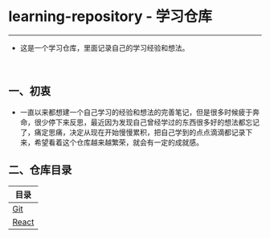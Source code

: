 # learning-repository - 学习仓库
---
- 这是一个学习仓库，里面记录自己的学习经验和想法。
<br>

## 一、初衷
- 一直以来都想建一个自己学习的经验和想法的完善笔记，但是很多时候疲于奔命，很少停下来反思，最近因为发现自己曾经学过的东西很多好的想法都忘记了，痛定思痛，决定从现在开始慢慢累积，把自己学到的点点滴滴都记录下来，希望看着这个仓库越来越繁荣，就会有一定的成就感。

## 二、仓库目录

| 目录 |
| --- | 
|[Git](https://github.com/WTxiaomage/learning-repository/blob/master/Git/Git%E5%9F%BA%E6%9C%AC%E5%91%BD%E4%BB%A4.md) |
|[React](https://github.com/WTxiaomage/learning-repository/tree/master/React) |



